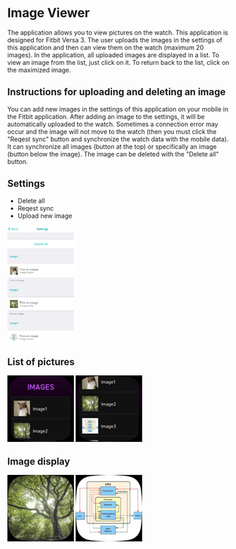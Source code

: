 # Image Viewer
The application allows you to view pictures on the watch. This application is designed for Fitbit Versa 3. The user uploads the images in the settings of this application and then can view them on the watch (maximum 20 images). In the application, all uploaded images are displayed in a list. To view an image from the list, just click on it. To return back to the list, click on the maximized image.

## Instructions for uploading and deleting an image
You can add new images in the settings of this application on your mobile in the Fitbit application. After adding an image to the settings, it will be automatically uploaded to the watch. Sometimes a connection error may occur and the image will not move to the watch (then you must click the "Reqest sync" button and synchronize the watch data with the mobile data). It can synchronize all images (button at the top) or specifically an image (button below the image). The image can be deleted with the "Delete all" button.

## Settings
  * Delete all
  * Reqest sync
  * Upload new image
<div>
  <img src="./doc/img1.png" width="30%">
</div>

## List of pictures
<div>
  <img src="./doc/img2.png" width="30%">
  <img src="./doc/img4.png" width="30%">
</div>

## Image display
<div>
  <img src="./doc/img3.png" width="30%">
  <img src="./doc/img5.png" width="30%">
</div>
